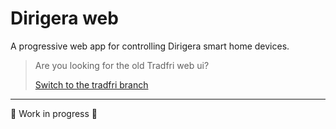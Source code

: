 # Dirigera web

A progressive web app for controlling Dirigera smart home devices.

> Are you looking for the old Tradfri web ui?
>
> [Switch to the tradfri branch](https://github.com/lpgera/tradfri-web-ui/tree/tradfri)

---

🚧 Work in progress 🚧
